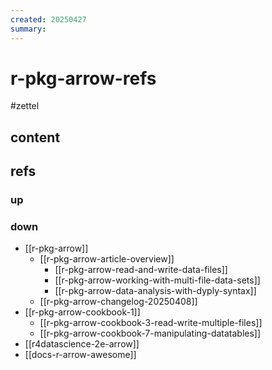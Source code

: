```yaml
---
created: 20250427
summary:
---
```


# r-pkg-arrow-refs

#zettel

## content

## refs

### up

### down

- [[r-pkg-arrow]]
  - [[r-pkg-arrow-article-overview]]
    - [[r-pkg-arrow-read-and-write-data-files]]
    - [[r-pkg-arrow-working-with-multi-file-data-sets]]
    - [[r-pkg-arrow-data-analysis-with-dyply-syntax]]
  - [[r-pkg-arrow-changelog-20250408]]
- [[r-pkg-arrow-cookbook-1]]
  - [[r-pkg-arrow-cookbook-3-read-write-multiple-files]]
  - [[r-pkg-arrow-cookbook-7-manipulating-datatables]]
- [[r4datascience-2e-arrow]]
- [[docs-r-arrow-awesome]]

